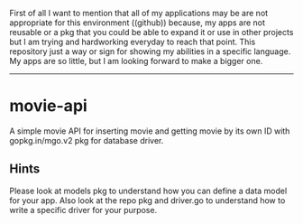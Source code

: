 First of all I want to mention that all of my applications may be are not appropriate for this environment ((github)) because, my apps are not reusable or a pkg that you could be able to expand it or use in other projects but I am trying and hardworking everyday to reach that point. This repository just a way or sign for showing my abilities in a specific language. My apps are so little, but I am looking forward to make a bigger one.
***
# movie-api
 A simple movie API for inserting movie and getting movie by its own ID
 with gopkg.in/mgo.v2 pkg for database driver.
 
 ## Hints
 Please look at models pkg to understand how you can define a data model for your app.
 Also look at the repo pkg and driver.go to understand how to write a specific driver
 for your purpose.
